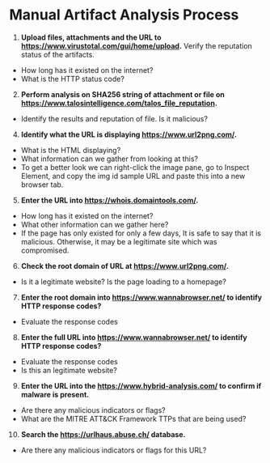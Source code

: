 
# Manual Artifact Analysis Process


1. **Upload files, attachments and the URL to https://www.virustotal.com/gui/home/upload.** Verify the reputation status of the artifacts.
- How long has it existed on the internet?
- What is the HTTP status code?

2. **Perform analysis on SHA256 string of attachment or file on https://www.talosintelligence.com/talos_file_reputation.**
- Identify the results and reputation of file. Is it malicious?

4. **Identify what the URL is displaying https://www.url2png.com/.**
- What is the HTML displaying?
- What information can we gather from looking at this?
- To get a better look we can right-click the image pane, go to Inspect Element, and copy the img id sample URL and paste this into a new browser tab. 

5. **Enter the URL into https://whois.domaintools.com/.**
- How long has it existed on the internet?
- What other information can we gather here?
- If the page has only existed for only a few days, It is safe to say that it is malicious. Otherwise, it may be a legitimate site which was compromised.

6. **Check the root domain of URL at https://www.url2png.com/.** 
- Is it a legitimate website? Is the page loading to a homepage?

7. **Enter the root domain into https://www.wannabrowser.net/ to identify HTTP response codes?**
- Evaluate the response codes

8. **Enter the full URL into https://www.wannabrowser.net/ to identify HTTP response codes?**
- Evaluate the response codes
- Is this an legitimate website?

9. **Enter the URL into the https://www.hybrid-analysis.com/ to confirm if malware is present.**
- Are there any malicious indicators or flags?
- What are the MITRE ATT&CK Framework TTPs that are being used?

10. **Search the https://urlhaus.abuse.ch/ database.** 
- Are there any malicious indicators or flags for this URL?





